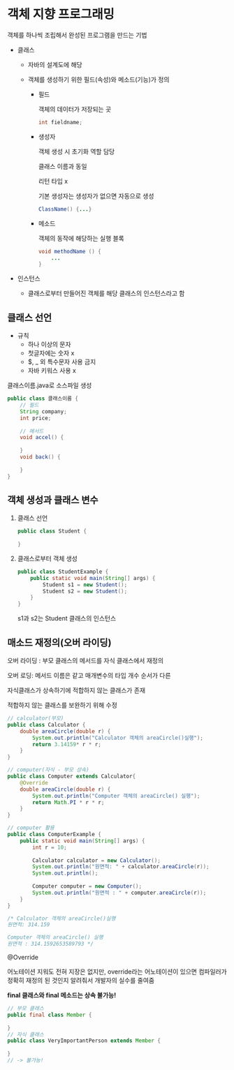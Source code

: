 # 객체 지향 프로그래밍

객체를 하나씩 조립해서 완성된 프로그램을 만드는 기법



* 클래스

  * 자바의 설계도에 해당

  * 객체를 생성하기 위한 필드(속성)와 메소드(기능)가 정의

    * 필드

      객체의 데이터가 저장되는 곳

      ```java
      int fieldname;
      ```

    * 생성자

      객체 생성 시 초기화 역할 담당

      클래스 이름과 동일

      리턴 타입 x

      기본 생성자는 생성자가 없으면 자동으로 생성 

      ```java
      ClassName() {...}
      ```

    * 메소드

      객체의 동작에 해당하는 실행 블록

      ```java
      void methodName () {
          ...
      }
      ```

      

* 인스턴스

  * 클래스로부터 만들어진 객체를 해당 클래스의 인스턴스라고 함



## 클래스 선언

* 규칙
  * 하나 이상의 문자
  * 첫글자에는 숫자 x
  * $, _ 외 특수문자 사용 금지
  * 자바 키워스 사용 x



클래스이름.java로 소스파일 생성

```java
public class 클래스이름 {
    // 필드
    String company;
    int price;
    
    // 메서드
    void accel() {
        
    }
    void back() {
        
    }
}
```



## 객체 생성과 클래스 변수

1. 클래스 선언

   ```java
   public class Student {
       
   }
   ```

2. 클래스로부터 객체 생성

   ```java
   public class StudentExample {
       public static void main(String[] args) {
           Student s1 = new Student();
           Student s2 = new Student();
       }
   }
   ```

   s1과 s2는 Student 클래스의 인스턴스





## 매소드 재정의(오버 라이딩)

오버 라이딩 : 부모 클래스의 메서드를 자식 클래스에서 재정의

오버 로딩: 메서드 이름은 같고 매개변수의 타입 개수 순서가 다른



자식클래스가 상속하기에 적합하지 않는 클래스가 존재

적합하지 않는 클래스를 보완하기 위해 수정



```java
// calculator(부모)
public class Calculator {
	double areaCircle(double r) {
		System.out.println("Calculator 객체의 areaCircle()실행");
		return 3.14159* r * r;
	}
}

// computer(자식 - 부모 상속)
public class Computer extends Calculator{
	@Override
	double areaCircle(double r) {
		System.out.println("Computer 객체의 areaCircle() 실행");
		return Math.PI * r * r;
	}
}

// computer 활용
public class ComputerExample {
	public static void main(String[] args) {
		int r = 10;
		
		Calculator calculator = new Calculator();
		System.out.println("원면적: " + calculator.areaCircle(r));
		System.out.println();
		
		Computer computer = new Computer();
		System.out.println("원면적 : " + computer.areaCircle(r));
	}
}

/* Calculator 객체의 areaCircle()실행
원면적: 314.159

Computer 객체의 areaCircle() 실행
원면적 : 314.1592653589793 */
```



@Override 

어노테이션 지워도 전혀 지장은 없지만, 
override라는 어노테이션이 있으면 컴파일러가 정확히 재정의 된 것인지 알려줘서 개발자의 실수를 줄여줌



**final 클래스와 final 메소드는 상속 불가능!**

```java
// 부모 클래스
public final class Member {
    
}
// 자식 클래스
public class VeryImportantPerson extends Member {
    
}
// -> 불가능!
```

